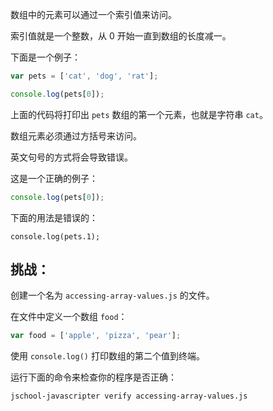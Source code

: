 数组中的元素可以通过一个索引值来访问。

索引值就是一个整数，从 0 开始一直到数组的长度减一。

下面是一个例子：

```js
var pets = ['cat', 'dog', 'rat'];

console.log(pets[0]);
```

上面的代码将打印出 `pets` 数组的第一个元素，也就是字符串 `cat`。

数组元素必须通过方括号来访问。

英文句号的方式将会导致错误。

这是一个正确的例子：

```js
console.log(pets[0]);
```

下面的用法是错误的：
```
console.log(pets.1);
```

## 挑战：

创建一个名为 `accessing-array-values.js` 的文件。

在文件中定义一个数组 `food`：
```js
var food = ['apple', 'pizza', 'pear'];
```

使用 `console.log()` 打印数组的第二个值到终端。

运行下面的命令来检查你的程序是否正确：

```bash
jschool-javascripter verify accessing-array-values.js
```
